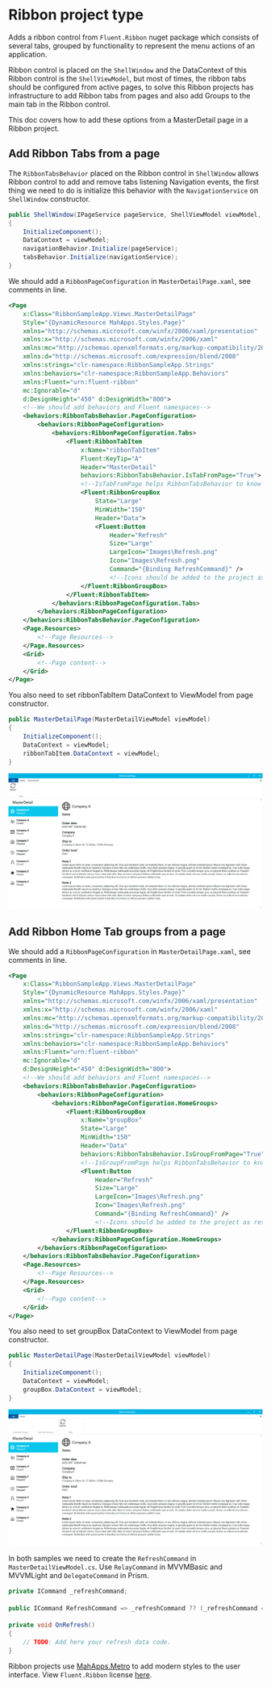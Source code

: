 # Ribbon project type

Adds a ribbon control from `Fluent.Ribbon` nuget package which consists of several tabs, grouped by functionality to represent the menu actions of an application.

Ribbon control is placed on the `ShellWindow` and the DataContext of this Ribbon control is the `ShellViewModel`, but most of times, the ribbon tabs should be configured from active pages, to solve this Ribbon projects has infrastructure to add Ribbon tabs from pages and also add Groups to the main tab in the Ribbon control.

This doc covers how to add these options from a MasterDetail page in a Ribbon project.

## Add Ribbon Tabs from a page

The `RibbonTabsBehavior` placed on the Ribbon control in `ShellWindow` allows Ribbon control to add and remove tabs listening Navigation events, the first thing we need to do is initialize this behavior with the `NavigationService` on `ShellWindow` constructor.

```csharp
public ShellWindow(IPageService pageService, ShellViewModel viewModel, INavigationService navigationService)
{
    InitializeComponent();
    DataContext = viewModel;
    navigationBehavior.Initialize(pageService);
    tabsBehavior.Initialize(navigationService);
}
```

We should add a `RibbonPageConfiguration` in `MasterDetailPage.xaml`, see comments in line.

```xml
<Page
    x:Class="RibbonSampleApp.Views.MasterDetailPage"
    Style="{DynamicResource MahApps.Styles.Page}"
    xmlns="http://schemas.microsoft.com/winfx/2006/xaml/presentation"
    xmlns:x="http://schemas.microsoft.com/winfx/2006/xaml"
    xmlns:mc="http://schemas.openxmlformats.org/markup-compatibility/2006"
    xmlns:d="http://schemas.microsoft.com/expression/blend/2008"
    xmlns:strings="clr-namespace:RibbonSampleApp.Strings"
    xmlns:behaviors="clr-namespace:RibbonSampleApp.Behaviors"
    xmlns:Fluent="urn:fluent-ribbon"
    mc:Ignorable="d"
    d:DesignHeight="450" d:DesignWidth="800">
    <!--We should add behaviors and Fluent namespaces-->
    <behaviors:RibbonTabsBehavior.PageConfiguration>
        <behaviors:RibbonPageConfiguration>
            <behaviors:RibbonPageConfiguration.Tabs>
                <Fluent:RibbonTabItem
                    x:Name="ribbonTabItem"
                    Fluent:KeyTip="A"
                    Header="MasterDetail"
                    behaviors:RibbonTabsBehavior.IsTabFromPage="True">
                    <!--IsTabFromPage helps RibbonTabsBehavior to know Tabs to add and remove from pages on navigation events-->
                    <Fluent:RibbonGroupBox
                        State="Large"
                        MinWidth="150"
                        Header="Data">
                        <Fluent:Button
                            Header="Refresh"
                            Size="Large"
                            LargeIcon="Images\Refresh.png"
                            Icon="Images\Refresh.png"
                            Command="{Binding RefreshCommand}" />
                            <!--Icons should be added to the project as resources (Properties -> Build Action)-->
                    </Fluent:RibbonGroupBox>
                </Fluent:RibbonTabItem>
            </behaviors:RibbonPageConfiguration.Tabs>
        </behaviors:RibbonPageConfiguration>
    </behaviors:RibbonTabsBehavior.PageConfiguration>
    <Page.Resources>
        <!--Page Resources-->
    </Page.Resources>
    <Grid>
        <!--Page content-->
    </Grid>
</Page>
```

You also need to set ribbonTabItem DataContext to ViewModel from page constructor.

```csharp
public MasterDetailPage(MasterDetailViewModel viewModel)
{
    InitializeComponent();
    DataContext = viewModel;
    ribbonTabItem.DataContext = viewModel;
}
```

![Screenshot of app with ribbon tabs from a MasterDetail page](../resources/modifications/RibbonTabsFromPage.png)


## Add Ribbon Home Tab groups from a page

We should add a `RibbonPageConfiguration` in `MasterDetailPage.xaml`, see comments in line.

```xml
<Page
    x:Class="RibbonSampleApp.Views.MasterDetailPage"
    Style="{DynamicResource MahApps.Styles.Page}"
    xmlns="http://schemas.microsoft.com/winfx/2006/xaml/presentation"
    xmlns:x="http://schemas.microsoft.com/winfx/2006/xaml"
    xmlns:mc="http://schemas.openxmlformats.org/markup-compatibility/2006"
    xmlns:d="http://schemas.microsoft.com/expression/blend/2008"
    xmlns:strings="clr-namespace:RibbonSampleApp.Strings"
    xmlns:behaviors="clr-namespace:RibbonSampleApp.Behaviors"
    xmlns:Fluent="urn:fluent-ribbon"
    mc:Ignorable="d"
    d:DesignHeight="450" d:DesignWidth="800">
    <!--We should add behaviors and Fluent namespaces-->
    <behaviors:RibbonTabsBehavior.PageConfiguration>
        <behaviors:RibbonPageConfiguration>
            <behaviors:RibbonPageConfiguration.HomeGroups>
                <Fluent:RibbonGroupBox
                    x:Name="groupBox"
                    State="Large"
                    MinWidth="150"
                    Header="Data"
                    behaviors:RibbonTabsBehavior.IsGroupFromPage="True">
                    <!--IsGroupFromPage helps RibbonTabsBehavior to know Home Groups to add and remove from pages on navigation events-->
                    <Fluent:Button
                        Header="Refresh"
                        Size="Large"
                        LargeIcon="Images\Refresh.png"
                        Icon="Images\Refresh.png"
                        Command="{Binding RefreshCommand}" />
                        <!--Icons should be added to the project as resources (Properties -> Build Action)-->
                </Fluent:RibbonGroupBox>
            </behaviors:RibbonPageConfiguration.HomeGroups>
        </behaviors:RibbonPageConfiguration>
    </behaviors:RibbonTabsBehavior.PageConfiguration>
    <Page.Resources>
        <!--Page Resources-->
    </Page.Resources>
    <Grid>
        <!--Page content-->
    </Grid>
</Page>
```

You also need to set groupBox DataContext to ViewModel from page constructor.

```csharp
public MasterDetailPage(MasterDetailViewModel viewModel)
{
    InitializeComponent();
    DataContext = viewModel;
    groupBox.DataContext = viewModel;
}
```

![Screenshot of app with ribbon home tab groups from a MasterDetail page](../resources/modifications/RibbonHomeTabGroupsFromPage.png)

In both samples we need to create the `RefreshCommand` in `MasterDetailViewModel.cs`. Use `RelayCommand` in MVVMBasic and MVVMLight and `DelegateCommand` in Prism.

```csharp
private ICommand _refreshCommand;

public ICommand RefreshCommand => _refreshCommand ?? (_refreshCommand = new RelayCommand(OnRefresh));

private void OnRefresh()
{
    // TODO: Add here your refresh data code.
}
```

Ribbon projects use [MahApps.Metro](../mahapps-metro.md) to add modern styles to the user interface.
View `Fluent.Ribbon` license [here](https://www.nuget.org/packages/Fluent.Ribbon/7.0.0/license).